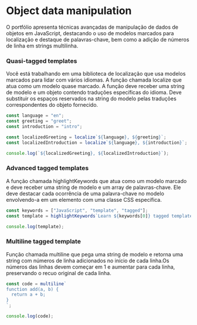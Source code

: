 # Object data manipulation

O portfólio apresenta técnicas avançadas de manipulação de dados de objetos em JavaScript, destacando o uso de modelos marcados para localização e destaque de palavras-chave, bem como a adição de números de linha em strings multilinha.

### Quasi-tagged templates

Você está trabalhando em uma biblioteca de localização que usa modelos marcados para lidar com vários idiomas. A função chamada localize que atua como um modelo quase marcado. A função deve receber uma string de modelo e um objeto contendo traduções específicas do idioma. Deve substituir os espaços reservados na string do modelo pelas traduções correspondentes do objeto fornecido.

```javascript
const language = "en";
const greeting = "greet";
const introduction = "intro";

const localizedGreeting = localize`${language}, ${greeting}`;
const localizedIntroduction = localize`${language}, ${introduction}`;

console.log(`${localizedGreeting}, ${localizedIntroduction}`);
```

### Advanced tagged templates

A função chamada highlightKeywords que atua como um modelo marcado e deve receber uma string de modelo e um array de palavras-chave.
Ele deve destacar cada ocorrência de uma palavra-chave no modelo envolvendo-a em um elemento <span> com uma classe CSS específica.

```javascript
const keywords = ["JavaScript", "template", "tagged"];
const template = highlightKeywords`Learn ${keywords[0]} tagged templates to create custom ${keywords[1]} literals for ${keywords[2]} manipulation.`;

console.log(template);
```

### Multiline tagged template

Função chamada multiline que pega uma string de modelo e retorna uma string com números de linha adicionados no início de cada linha.Os números das linhas devem começar em 1 e aumentar para cada linha, preservando o recuo original de cada linha.

```javascript
const code = multiline`
function add(a, b) {
  return a + b;
}
`;

console.log(code);
```
